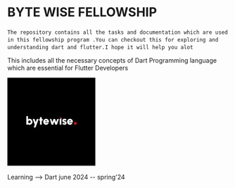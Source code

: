 # BYTE WISE FELLOWSHIP
`The repository contains all the tasks and documentation which are used in this fellowship program .You can checkout this for exploring and understanding dart and flutter.I hope it will help you alot `

This includes all the necessary concepts of Dart Programming language which are essential for Flutter Developers


![Dart](thebytewise_logo.jpeg)

Learning --> Dart june 2024 -- spring'24
